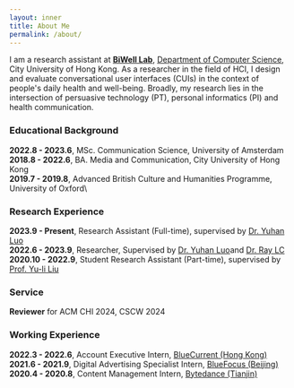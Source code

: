 ```yaml
---
layout: inner
title: About Me
permalink: /about/
---
```


I am a research assistant at [**BiWell Lab**](https://yuhanlolo.github.io/me/lab.html), [Department of Computer Science](https://www.cs.cityu.edu.hk/), City University of Hong Kong. As a researcher in the field of HCI, I design and evaluate conversational user interfaces (CUIs) in the context of people's daily health and well-being. Broadly, my research lies in the intersection of persuasive technology (PT), personal informatics (PI) and health communication.  


### Educational Background
**2022.8 - 2023.6**, MSc. Communication Science, University of Amsterdam\
**2018.8 - 2022.6**, BA. Media and Communication, City University of Hong Kong\
**2019.7 - 2019.8**, Advanced British Culture and Humanities Programme, University of Oxford\
 
### Research Experience
**2023.9 - Present**, Research Assistant (Full-time), supervised by [Dr. Yuhan Luo](https://yuhanlolo.github.io/me/)\
**2022.6 - 2023.9**, Researcher, Supervised by [Dr. Yuhan Luo](https://yuhanlolo.github.io/me/)and [Dr. Ray LC](https://www.scm.cityu.edu.hk/people/ray-lc)\
**2020.10 - 2022.9**, Student Research Assistant (Part-time), supervised by [Prof. Yu-li Liu](https://scholars.cityu.edu.hk/en/persons/yuli-liu(cb5a972e-b906-4c9a-8966-2d04034e50f0).html)

### Service
**Reviewer** for ACM CHI 2024, CSCW 2024

### Working Experience
**2022.3 - 2022.6**, Account Executive Intern, [BlueCurrent (Hong Kong)](https://bluecurrentgroup.com.hk/)\
**2021.6 - 2021.9**, Digital Advertising Specialist Intern, [BlueFocus (Beijing)](https://www.bluefocusgroup.com/en/)\
**2020.4 - 2020.8**, Content Management Intern, [Bytedance (Tianjin)](https://www.bytedance.com/en/)
